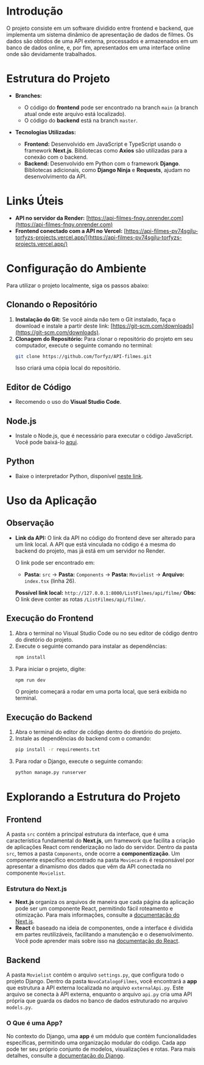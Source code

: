 # Introdução
O projeto consiste em um software dividido entre frontend e backend, que implementa um sistema dinâmico de apresentação de dados de filmes. Os dados são obtidos de uma API externa, processados e armazenados em um banco de dados online, e, por fim, apresentados em uma interface online onde são devidamente trabalhados.

# Estrutura do Projeto
- **Branches:**
  - O código do **frontend** pode ser encontrado na branch `main` (a branch atual onde este arquivo está localizado).
  - O código do **backend** está na branch `master`.

- **Tecnologias Utilizadas:**
  - **Frontend:** Desenvolvido em JavaScript e TypeScript usando o framework **Next.js**. Bibliotecas como **Axios** são utilizadas para a conexão com o backend.
  - **Backend:** Desenvolvido em Python com o framework **Django**. Bibliotecas adicionais, como **Django Ninja** e **Requests**, ajudam no desenvolvimento da API.

# Links Úteis
- **API no servidor da Render:** [https://api-filmes-fnqy.onrender.com](https://api-filmes-fnqy.onrender.com)
- **Frontend conectado com a API no Vercel:** [https://api-filmes-pv74sgjlu-torfyzs-projects.vercel.app/](https://api-filmes-pv74sgjlu-torfyzs-projects.vercel.app/)

# Configuração do Ambiente
Para utilizar o projeto localmente, siga os passos abaixo:

## Clonando o Repositório
1. **Instalação do Git:** Se você ainda não tem o Git instalado, faça o download e instale a partir deste link: [https://git-scm.com/downloads](https://git-scm.com/downloads).
2. **Clonagem do Repositório:** Para clonar o repositório do projeto em seu computador, execute o seguinte comando no terminal:
   ```bash
   git clone https://github.com/Torfyz/API-filmes.git
   ```
   Isso criará uma cópia local do repositório.

## Editor de Código
- Recomendo o uso do **Visual Studio Code**.

## Node.js
- Instale o Node.js, que é necessário para executar o código JavaScript. Você pode baixá-lo [aqui](https://nodejs.org/en).

## Python
- Baixe o interpretador Python, disponível [neste link](https://www.python.org/downloads/).

# Uso da Aplicação
## Observação
- **Link da API:** O link da API no código do frontend deve ser alterado para um link local. A API que está vinculada no código é a mesma do backend do projeto, mas já está em um servidor no Render. 

  O link pode ser encontrado em:
  - **Pasta:** `src` → **Pasta:** `Components` → **Pasta:** `Movielist` → **Arquivo:** `index.tsx` (linha 26).

  **Possível link local:** `http://127.0.0.1:8000/ListFilmes/api/filme/`
  **Obs:** O link deve conter as rotas `/ListFilmes/api/filme/`.

## Execução do Frontend
1. Abra o terminal no Visual Studio Code ou no seu editor de código dentro do diretório do projeto.
2. Execute o seguinte comando para instalar as dependências:
   ```bash
   npm install
   ```
3. Para iniciar o projeto, digite:
   ```bash
   npm run dev
   ```
   O projeto começará a rodar em uma porta local, que será exibida no terminal.

## Execução do Backend
1. Abra o terminal do editor de código dentro do diretório do projeto.
2. Instale as dependências do backend com o comando:
   ```bash
   pip install -r requirements.txt
   ```
3. Para rodar o Django, execute o seguinte comando:
   ```bash
   python manage.py runserver
   ```

# Explorando a Estrutura do Projeto
## Frontend
A pasta `src` contém a principal estrutura da interface, que é uma característica fundamental do **Next.js**, um framework que facilita a criação de aplicações React com renderização no lado do servidor. Dentro da pasta `src`, temos a pasta `Components`, onde ocorre a **componentização**. Um componente específico encontrado na pasta `Moviecards` é responsável por apresentar a dinamismo dos dados que vêm da API conectada no componente `Movielist`.

### Estrutura do Next.js
- **Next.js** organiza os arquivos de maneira que cada página da aplicação pode ser um componente React, permitindo fácil roteamento e otimização. Para mais informações, consulte a [documentação do Next.js](https://nextjs.org/docs).
- **React** é baseado na ideia de componentes, onde a interface é dividida em partes reutilizáveis, facilitando a manutenção e o desenvolvimento. Você pode aprender mais sobre isso na [documentação do React](https://pt-br.react.dev/).

## Backend
A pasta `Movielist` contém o arquivo `settings.py`, que configura todo o projeto Django. Dentro da pasta `NovoCatalogoFilmes`, você encontrará a **app** que estrutura a API externa localizada no arquivo `externalApi.py`. Este arquivo se conecta à API externa, enquanto o arquivo `api.py` cria uma API própria que guarda os dados no banco de dados estruturado no arquivo `models.py`.

### O Que é uma App?
No contexto do Django, uma **app** é um módulo que contém funcionalidades específicas, permitindo uma organização modular do código. Cada app pode ter seu próprio conjunto de modelos, visualizações e rotas. Para mais detalhes, consulte a [documentação do Django](https://docs.djangoproject.com/pt-br/5.1/).
